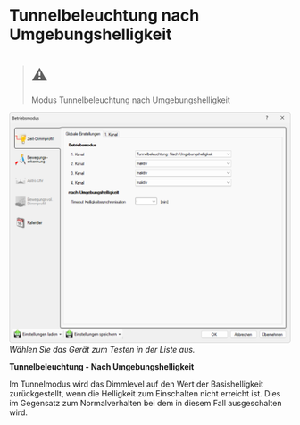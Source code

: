 # Tunnelbeleuchtung nach Umgebungshelligkeit

> # ⚠  
> Modus Tunnelbeleuchtung nach Umgebungshelligkeit

![Tunnelbeleuchtung nach Umgebungshelligkeit](tunnelbeleuchtung-nach-umgebungshelligkeit.png)  
*Wählen Sie das Gerät zum Testen in der Liste aus.*

**Tunnelbeleuchtung - Nach Umgebungshelligkeit**  

Im Tunnelmodus wird das Dimmlevel auf den Wert der Basishelligkeit zurückgestellt, wenn die Helligkeit zum Einschalten nicht erreicht ist. Dies im Gegensatz zum Normalverhalten bei dem in diesem Fall ausgeschalten wird.  